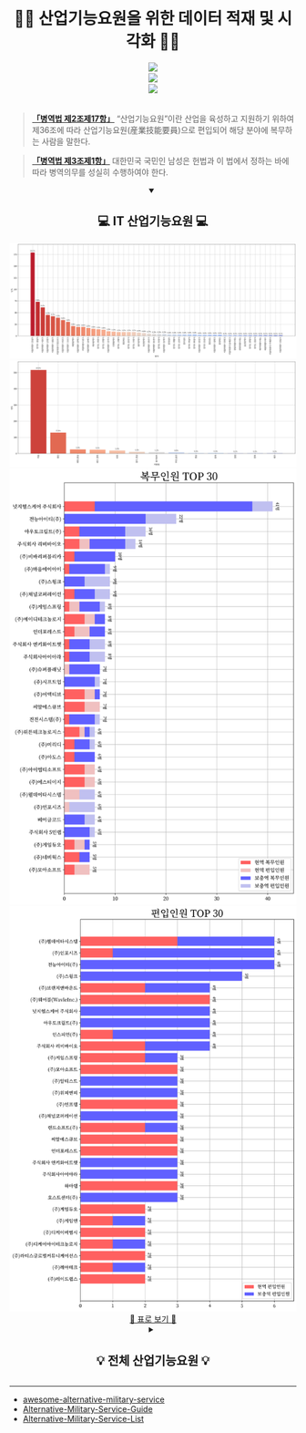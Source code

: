 <div align=center> <h1> 🧑‍💻 산업기능요원을 위한 데이터 적재 및 시각화 🧑‍💻 </h1> </div>

<div align = "center">
  <a href="https://github.com/sindresorhus/awesome">
    <img src="https://cdn.rawgit.com/sindresorhus/awesome/d7305f38d29fed78fa85652e3a63e154dd8e8829/media/badge.svg"/>
  </a>
  </br>
  <a href="https://github.com/Zerohertz/awesome-sgy">
    <img src="https://img.shields.io/badge/awesome--sgy-800a0a?style=for-the-badge&logo=Awesome%20Lists&logoColor=white"/>
  </a>
  <br/>
  <a href="https://www.star-history.com/#Zerohertz/awesome-sgy&Date">
    <img src="https://api.star-history.com/svg?repos=Zerohertz/awesome-sgy&type=Date"/>
  </a>
</div>

</br>

> [**「병역법 제2조제17항」**](https://www.law.go.kr/%EB%B2%95%EB%A0%B9/%EB%B3%91%EC%97%AD%EB%B2%95/%EC%A0%9C2%EC%A1%B0) “산업기능요원”이란 산업을 육성하고 지원하기 위하여 제36조에 따라 산업기능요원(産業技能要員)으로 편입되어 해당 분야에 복무하는 사람을 말한다.

> [**「병역법 제3조제1항」**](https://www.law.go.kr/%EB%B2%95%EB%A0%B9/%EB%B3%91%EC%97%AD%EB%B2%95/%EC%A0%9C3%EC%A1%B0) 대한민국 국민인 남성은 헌법과 이 법에서 정하는 바에 따라 병역의무를 성실히 수행하여야 한다.

<details open>
<summary align="center">
  <h2> 💻 IT 산업기능요원 💻 </h2>
</summary>
  <div align="center">
    <img src="prop/IT/위치.png">
    <img src="prop/IT/지방청.png">
    <img src="prop/IT/top_30_복무인원.png">
    <img src="prop/IT/top_30_편입인원.png">
    </br>
    <a href="prop/IT/README.md"> 📝 표로 보기 📝 </a>
  </div>
</details>

<details>
<summary align="center">
  <h2> 💡 전체 산업기능요원 💡 </h2>
</summary>
  <div align="center">
    <img src="prop/ALL/업종.png">
    <img src="prop/ALL/위치.png">
    <img src="prop/ALL/지방청.png">
    <img src="prop/ALL/top_30_복무인원.png">
    <img src="prop/ALL/top_30_편입인원.png">
  </div>
</details>

---

+ [awesome-alternative-military-service](https://github.com/sesang06/awesome-alternative-military-service)
+ [Alternative-Military-Service-Guide](https://github.com/Curo-Dev/Alternative-Military-Service-Guide)
+ [Alternative-Military-Service-List](https://github.com/hansolbangul/Alternative-Military-Service-List)
